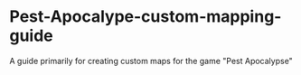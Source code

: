 # Pest-Apocalype-custom-mapping-guide
A guide primarily for creating custom maps for the game "Pest Apocalypse"
